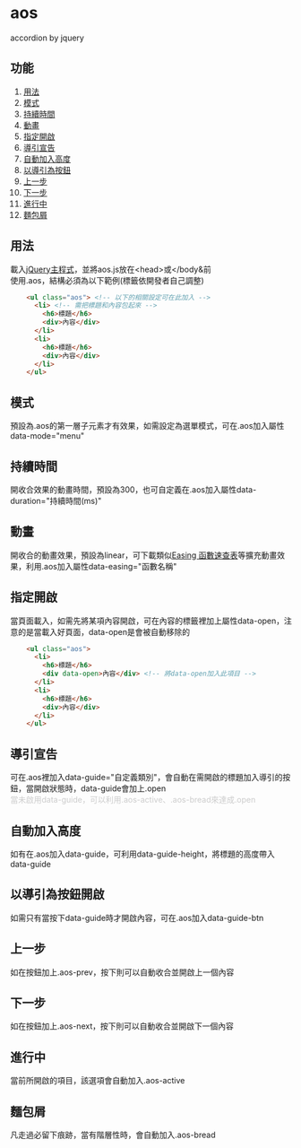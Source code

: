 # aos
accordion by jquery

## 功能
  1. [用法](#用法)
  2. [模式](#模式)
  3. [持續時間](#持續時間)
  4. [動畫](#動畫)
  5. [指定開啟](#指定開啟)
  6. [導引宣告](#導引宣告)
  7. [自動加入高度](#自動加入高度)
  8. [以導引為按鈕](#以導引為按鈕)
  9. [上一步](#上一步)
  10. [下一步](#下一步)
  11. [進行中](#進行中)
  12. [麵包屑](#麵包屑)

##	用法
載入<a href="http://jquery.com/download/">jQuery主程式</a>，並將aos.js放在&lt;head&gt;或&lt;/body&前<br>
使用.aos，結構必須為以下範例(標籤依開發者自己調整)
```html
	<ul class="aos"> <!-- 以下的相關設定可在此加入 -->
	  <li> <!-- 需把標題和內容包起來 -->
	    <h6>標題</h6>
	    <div>內容</div>
	  </li>
	  <li>
	    <h6>標題</h6>
	    <div>內容</div>
	  </li>
	</ul>
```
##	模式
預設為.aos的第一層子元素才有效果，如需設定為選單模式，可在.aos加入屬性data-mode="menu"

##	持續時間
開收合效果的動畫時間，預設為300，也可自定義在.aos加入屬性data-duration="持續時間(ms)"

##	動畫
開收合的動畫效果，預設為linear，可下載類似<a href="http://easings.net/zh-tw" target="_blank">Easing 函數速查表</a>等擴充動畫效果，利用.aos加入屬性data-easing="函數名稱"

##	指定開啟
當頁面載入，如需先將某項內容開啟，可在內容的標籤裡加上屬性data-open，注意的是當載入好頁面，data-open是會被自動移除的
```html
	<ul class="aos">
	  <li>
	    <h6>標題</h6>
	    <div data-open>內容</div> <!-- 將data-open加入此項目 -->
	  </li>
	  <li>
	    <h6>標題</h6>
	    <div>內容</div>
	  </li>
	</ul>
```

##	導引宣告
可在.aos裡加入data-guide="自定義類別"，會自動在需開啟的標題加入導引的按鈕，當開啟狀態時，data-guide會加上.open<br>
<span style="color: #ccc">當未啟用data-guide，可以利用.aos-active、.aos-bread來達成.open</span>

##	自動加入高度
如有在.aos加入data-guide，可利用data-guide-height，將標題的高度帶入data-guide

##	以導引為按鈕開啟
如需只有當按下data-guide時才開啟內容，可在.aos加入data-guide-btn

##	上一步
如在按鈕加上.aos-prev，按下則可以自動收合並開啟上一個內容

##	下一步
如在按鈕加上.aos-next，按下則可以自動收合並開啟下一個內容

##	進行中
當前所開啟的項目，該選項會自動加入.aos-active

##	麵包屑
凡走過必留下痕跡，當有階層性時，會自動加入.aos-bread
